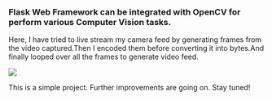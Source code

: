 ### Flask Web Framework can be integrated with OpenCV for perform various Computer Vision tasks.

Here, I have tried to live stream my camera feed by generating frames from the video captured.Then I encoded them before converting it into bytes.And finally looped over all the frames to generate video feed.

![](livestream.gif)

This is a simple project. Further improvements are going on.
Stay tuned!
